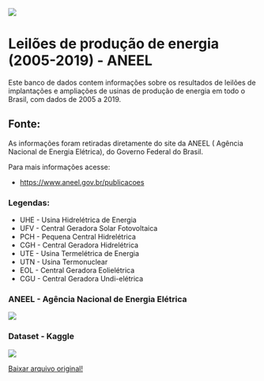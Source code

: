 <img src = "https://github.com/JosManoel/ANEEL_Dataset_2005-2019/blob/main/images/image.png">

# Leilões de produção de energia (2005-2019) - ANEEL

Este banco de dados contem informações sobre os resultados de leilões de implantações e ampliações de usinas de produção de energia em todo o Brasil, com dados de 2005 a 2019.


## Fonte:

As informações foram retiradas diretamente do site da ANEEL ( Agência Nacional de Energia Elétrica), do Governo Federal do Brasil.

Para mais informações acesse: 
* https://www.aneel.gov.br/publicacoes


### Legendas:

 * UHE - Usina Hidrelétrica de Energia       
 * UFV - Central Geradora Solar Fotovoltaica 
 * PCH - Pequena Central Hidrelétrica        
 * CGH - Central Geradora Hidrelétrica       
 * UTE - Usina Termelétrica de Energia       
 * UTN - Usina Termonuclear                  
 * EOL - Central Geradora Eolielétrica       
 * CGU - Central Geradora Undi-elétrica  
 
 
### ANEEL - Agência Nacional de Energia Elétrica
 <a href="https://www.aneel.gov.br/"><img src="https://github.com/JosManoel/ANEEL_Dataset_2005-2019/blob/main/images/ANEEL_logo.png" class="homeANEEL"></a>
### Dataset - Kaggle
 <a href="https://www.kaggle.com/josemanoel/leiles-de-produo-de-energia-20052019-aneel"><img src="https://github.com/JosManoel/ANEEL_Dataset_2005-2019/blob/main/images/kaggle_logo.png" class="Kaggle_dataset"></a>
 
<a Class = "DataBase" href= "https://www.aneel.gov.br/documents/654791/20589082/CEL_Resultados_Leil%C3%B5es_Gera%C3%A7%C3%A3o_2005a2019_29+10+2019r1/b56f496f-92d1-3905-b57e-2dedbde2738a?version=1.1">Baixar arquivo original! </a>

